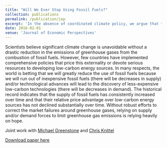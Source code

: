 ```yaml
---
title: "Will We Ever Stop Using Fossil Fuels?"
collection: publications
permalink: /publication/jep
excerpt: 'In the absence of coordinated climate policy, we argue that the world should not expect to "run out" of supply or demand for fossil fuels for the forseeable future. (with Michael Greenstone and Chris Knittel)'
date: 2016-02-01
venue: 'Journal of Economic Perspectives'
---
```

Scientists believe significant climate change is unavoidable without a drastic reduction in the emissions of greenhouse gases from the combustion of fossil fuels. However, few countries have implemented comprehensive policies that price this externality or devote serious resources to developing low-carbon energy sources. In many respects, the world is betting that we will greatly reduce the use of fossil fuels because we will run out of inexpensive fossil fuels (there will be decreases in supply) and/or technological advances will lead to the discovery of less-expensive low-carbon technologies (there will be decreases in demand). The historical record indicates that the supply of fossil fuels has consistently increased over time and that their relative price advantage over low-carbon energy sources has not declined substantially over time. Without robust efforts to correct the market failures around greenhouse gases, relying on supply and/or demand forces to limit greenhouse gas emissions is relying heavily on hope.

Joint work with [Michael Greenstone](http://www.michaelgreenstone.com) and [Chris Knittel](http://knittel.world)


[Download paper here](http://tcovert.github.io/files/jep.pdf)



